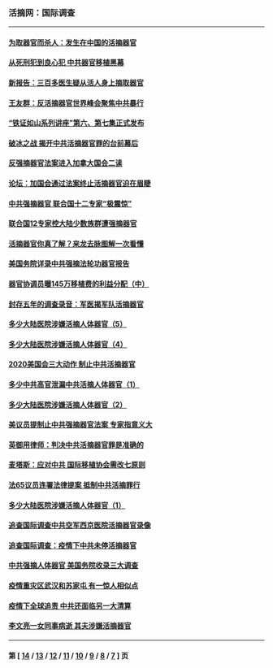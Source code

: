 ### 活摘网：国际调查
---
#### [为取器官而杀人：发生在中国的活摘器官](../../pages/nf5947/n13794731.md?08060430) 
#### [从死刑犯到良心犯 中共器官移植黑幕](../../pages/nf5947/n13764669.md?08060430) 
#### [新报告：三百多医生疑从活人身上摘取器官](../../pages/nf5947/n13703044.md?08060430) 
#### [王友群：反活摘器官世界峰会聚焦中共暴行](../../pages/nf5947/n13250738.md?08060430) 
#### [“铁证如山系列讲座”第六、第七集正式发布](../../pages/nf5947/n13106287.md?08060430) 
#### [破冰之战 揭开中共活摘器官罪的台前幕后](../../pages/nf5947/n13082457.md?08060430) 
#### [反强摘器官法案进入加拿大国会二读](../../pages/nf5947/n13033450.md?08060430) 
#### [论坛：加国会通过法案终止活摘器官迫在眉睫](../../pages/nf5947/n13029839.md?08060430) 
#### [中共强摘器官 联合国十二专家“极震惊”](../../pages/nf5947/n13024313.md?08060430) 
#### [联合国12专家控大陆少数族群遭强摘器官](../../pages/nf5947/n13023877.md?08060430) 
#### [活摘器官你真了解？来龙去脉图解一次看懂](../../pages/nf5947/n13013820.md?08060430) 
#### [美国务院详录中共强摘法轮功器官报告](../../pages/nf5947/n12944519.md?08060430) 
#### [器官协调员曝145万移植费的利益分配（中）](../../pages/nf5947/n12894547.md?08060430) 
#### [封存五年的调查录音：军医揭军队活摘器官](../../pages/nf5947/n12798692.md?08060430) 
#### [多少大陆医院涉嫌活摘人体器官（5）](../../pages/nf5947/n12768383.md?08060430) 
#### [多少大陆医院涉嫌活摘人体器官（4）](../../pages/nf5947/n12664434.md?08060430) 
#### [2020美国会三大动作 制止中共活摘器官](../../pages/nf5947/n12682004.md?08060430) 
#### [多少中共高官泄漏中共活摘人体器官（1）](../../pages/nf5947/n12671234.md?08060430) 
#### [多少大陆医院涉嫌活摘人体器官（2）](../../pages/nf5947/n12655589.md?08060430) 
#### [美议员提制止中共强摘器官法案 专家指意义大](../../pages/nf5947/n12630561.md?08060430) 
#### [英御用律师：判决中共活摘器官罪是准确的](../../pages/nf5947/n12580740.md?08060430) 
#### [麦塔斯：应对中共 国际移植协会需改七原则](../../pages/nf5947/n12514711.md?08060430) 
#### [法65议员连署法律提案 抵制中共活摘罪行](../../pages/nf5947/n12437047.md?08060430) 
#### [多少大陆医院涉嫌活摘人体器官（1）](../../pages/nf5947/n12414284.md?08060430) 
#### [追查国际调查中共空军西京医院活摘器官录像](../../pages/nf5947/n12348837.md?08060430) 
#### [追查国际调查：疫情下中共未停活摘器官](../../pages/nf5947/n12273415.md?08060430) 
#### [中共强摘人体器官 美国务院收录三大调查](../../pages/nf5947/n12181488.md?08060430) 
#### [疫情重灾区武汉和苏家屯 有一惊人相似点](../../pages/nf5947/n12150824.md?08060430) 
#### [疫情下全球追责 中共还面临另一大清算](../../pages/nf5947/n12070397.md?08060430) 
#### [李文亮一女同事病逝 其夫涉嫌活摘器官](../../pages/nf5947/n11957882.md?08060430) 

---
#### 第 [ [14](./14.md?08060430) / [13](./13.md?08060430) / [12](./12.md?08060430) / [11](./11.md?08060430) / [10](./10.md?08060430) / [9](./9.md?08060430) / [8](./8.md?08060430) / [7](./7.md?08060430) ] 页
